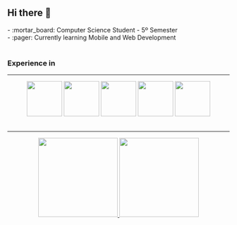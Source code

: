 ## Hi there 👋
<main>
  - :mortar_board:󠁩󠁤󠁪󠁷󠁿 Computer Science Student - 5º Semester<br>
  - :pager: Currently learning Mobile and Web Development<br>
  <br>
  <div>
    <h3>Experience in</h3>
    <hr>
    <div align="center">
    <img width="80px" src="https://cdn.jsdelivr.net/gh/devicons/devicon/icons/java/java-original.svg" />
    <img width="80px" src="https://cdn.jsdelivr.net/gh/devicons/devicon/icons/javascript/javascript-original.svg" />
    <img width="80px" src="https://cdn.jsdelivr.net/gh/devicons/devicon/icons/c/c-original.svg" />
    <img width="80px" src="https://cdn.jsdelivr.net/gh/devicons/devicon/icons/python/python-plain-wordmark.svg" />
    <img width="80px" src="https://cdn.jsdelivr.net/gh/devicons/devicon/icons/php/php-original.svg" />
    </div>
  </div>
  <br>
  <div align="center">
    <hr>
    <a href="https://github.com/matmv21">
    <img height="180em" src="https://github-readme-stats.vercel.app/api?username=matmv21&show_icons=true&theme=merko&include_all_commits=true&count_private=true"/>
    <img height="180em" src="https://github-readme-stats.vercel.app/api/top-langs/?username=matmv21&layout=compact&langs_count=16&theme=merko"/>
    </div>
</main>
